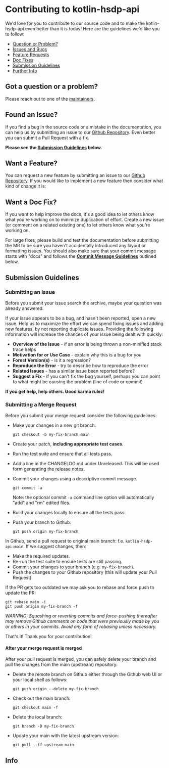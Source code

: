 # Contributing to kotlin-hsdp-api

We'd love for you to contribute to our source code and to make the kotlin-hsdp-api even better than it is today!
Here are the guidelines we'd like you to follow:

- [Question or Problem?](#question)
- [Issues and Bugs](#issue)
- [Feature Requests](#feature)
- [Doc Fixes](#docs)
- [Submission Guidelines](#submit)
- [Further Info](#info)

## <a name="question"></a> Got a question or a problem?

Please reach out to one of the [maintainers][maintainers].

## <a name="issue"></a> Found an Issue?

If you find a bug in the source code or a mistake in the documentation, you can help us by submitting 
an issue to our [Github Repository][github]. Even better you can submit a Pull Request with a fix.

**Please see the [Submission Guidelines](#submit) below.**

## <a name="feature"></a> Want a Feature?

You can request a new feature by submitting an issue to our [Github Repository][github]. If you 
would like to implement a new feature then consider what kind of change it is:

## <a name="docs"></a> Want a Doc Fix?

If you want to help improve the docs, it's a good idea to let others know what you're working on 
to minimize duplication of effort. Create a new issue (or comment on a related existing one) to 
let others know what you're working on.

For large fixes, please build and test the documentation before submitting the MR to be sure you 
haven't accidentally introduced any layout or formatting issues. You should also make sure that 
your commit message starts with "docs" and follows the **[Commit Message Guidelines](#commit)** 
outlined below.

## <a name="submit"></a> Submission Guidelines

### Submitting an Issue
Before you submit your issue search the archive, maybe your question was already answered.

If your issue appears to be a bug, and hasn't been reported, open a new issue. Help us to maximize 
the effort we can spend fixing issues and adding new features, by not reporting duplicate issues. 
Providing the following information will increase the chances of your issue being dealt with quickly:

* **Overview of the Issue** - if an error is being thrown a non-minified stack trace helps
* **Motivation for or Use Case** - explain why this is a bug for you
* **Forest Version(s)** - is it a regression?
* **Reproduce the Error** - try to describe how to reproduce the error
* **Related Issues** - has a similar issue been reported before?
* **Suggest a Fix** - if you can't fix the bug yourself, perhaps you can point to what might be
  causing the problem (line of code or commit)

**If you get help, help others. Good karma rulez!**

### Submitting a Merge Request
Before you submit your merge request consider the following guidelines:

* Make your changes in a new git branch:

    ```shell
    git checkout -b my-fix-branch main
    ```

* Create your patch, **including appropriate test cases**.
* Run the test suite and ensure that all tests pass.
* Add a line in the CHANGELOG.md under Unreleased. This will be used form generating the release notes.
* Commit your changes using a descriptive commit message.

    ```shell
    git commit -a
    ```
  Note: the optional commit `-a` command line option will automatically "add" and "rm" edited files.

* Build your changes locally to ensure all the tests pass:
* Push your branch to Github:

    ```shell
    git push origin my-fix-branch
    ```

In Github, send a pull request to original main branch: f.e. `kotlin-hsdp-api:main`.
If we suggest changes, then:

* Make the required updates.
* Re-run the test suite to ensure tests are still passing.
* Commit your changes to your branch (e.g. `my-fix-branch`).
* Push the changes to your Github repository (this will update your Pull Request).

If the PR gets too outdated we may ask you to rebase and force push to update the PR:

```shell
git rebase main -i
git push origin my-fix-branch -f
```

_WARNING: Squashing or reverting commits and force-pushing thereafter may remove Github comments 
on code that were previously made by you or others in your commits. Avoid any form of rebasing 
unless necessary._

That's it! Thank you for your contribution!

#### After your merge request is merged

After your pull request is merged, you can safely delete your branch and pull the changes
from the main (upstream) repository:

* Delete the remote branch on Github either through the Github web UI or your local shell as follows:

    ```shell
    git push origin --delete my-fix-branch
    ```

* Check out the main branch:

    ```shell
    git checkout main -f
    ```

* Delete the local branch:

    ```shell
    git branch -D my-fix-branch
    ```

* Update your main with the latest upstream version:

    ```shell
    git pull --ff upstream main
    ```

## <a name="info"></a> Info

[contribute]: CONTRIBUTING.md
[maintainers]: MAINTAINERS.md
[github]: https://github.com/philips-software/kotlin-hsdp-api/issues 
